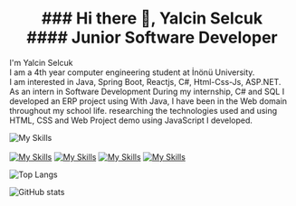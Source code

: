 
<h1 align = "center">
   ### Hi there 👋, Yalcin Selcuk <br/>
   #### Junior Software Developer
</h1>

   


   I'm Yalcin Selcuk <br/>
   I am a 4th year computer engineering student at İnönü University. <br/>
   I am interested in Java, Spring Boot, Reactjs, C#, Html-Css-Js, ASP.NET.  <br/>
   As an intern in Software Development
   During my internship, C# and SQL
   I developed an ERP project using
   With Java, I have been in the Web domain throughout my school life.
   researching the technologies used and using HTML, CSS and
   Web Project demo using JavaScript
   I developed.


   ![My Skills](https://skillicons.dev/icons?i=java,react,cs,html,css,js,eclipse,postgres&theme=light)<br/> <br/>
   [![My Skills](https://skillicons.dev/icons?i=github&theme=light)](https://github.com/yalcinselcuk/)
   [![My Skills](https://skillicons.dev/icons?i=linkedin&theme=light)](https://www.linkedin.com/in/yalcinselcuk/)
   [![My Skills](https://skillicons.dev/icons?i=instagram&theme=light)](https://www.instagram.com/yalcinselcukkk/)
   [![My Skills](https://skillicons.dev/icons?i=twitter&theme=light)](https://twitter.com/yalcinselcukkk/)


![Top Langs](https://github-readme-stats.vercel.app/api/top-langs/?username=yalcinselcuk&theme=midnight-purple)

![GitHub stats](https://github-readme-stats.vercel.app/api?username=yalcinselcuk&theme=midnight-purple&show_icons=true)   


 
